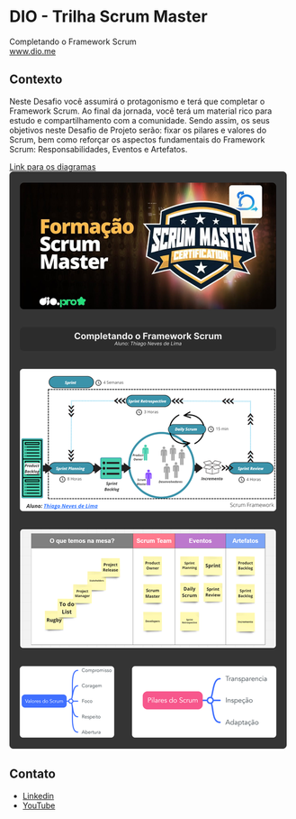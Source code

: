 # DIO - Trilha Scrum Master
Completando o Framework Scrum<br>
www.dio.me

## Contexto
Neste Desafio você assumirá o protagonismo e terá que completar o Framework Scrum. Ao final da jornada, você terá um material rico para estudo e compartilhamento com a comunidade. Sendo assim, os seus objetivos neste Desafio de Projeto serão: fixar os pilares e valores do Scrum, bem como reforçar os aspectos fundamentais do Framework Scrum: Responsabilidades, Eventos e Artefatos. 

[Link para os diagramas](https://miro.com/app/board/uXjVNW1kt9E=/?share_link_id=945902960701)
![Diagramas](Atividades.png)

## Contato
 - [Linkedin](https://www.linkedin.com/in/thiago-de-lima-980977134/)
 - [YouTube](https://www.youtube.com/@thi-lima)
